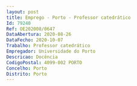 ```yaml
--- 
layout: post
title: Emprego - Porto - Professor catedrático
Id: 79240
Ref: OE202008/0647
DataAbertura: 2020-08-26
DataFecho: 2020-10-07
Trabalho: Professor catedrático
Empregador: Universidade do Porto
Descricao: Docência
CodigoPostal: 4099-002 PORTO
Concelho: Porto
Distrito: Porto
--- 
```

